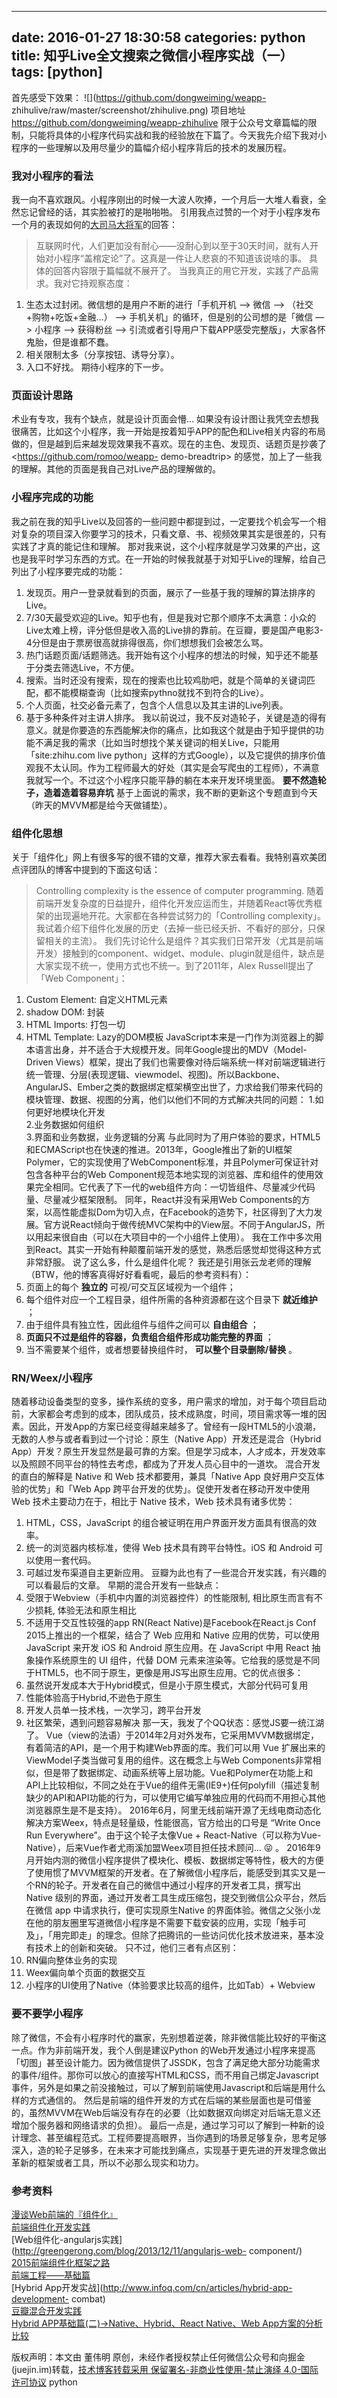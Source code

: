 
---
date: 2016-01-27 18:30:58
categories: python
title: 知乎Live全文搜索之微信小程序实战（一）
tags: [python]
---
首先感受下效果：
![](https://github.com/dongweiming/weapp-
zhihulive/raw/master/screenshot/zhihulive.png)
项目地址 <https://github.com/dongweiming/weapp-zhihulive>
限于公众号文章篇幅的限制，只能将具体的小程序代码实战和我的经验放在下篇了。今天我先介绍下我对小程序的一些理解以及用尽量少的篇幅介绍小程序背后的技术的发展历程。
### 我对小程序的看法
我一向不喜欢跟风。小程序刚出的时候一大波人吹捧，一个月后一大堆人看衰，全然忘记曾经的话，其实脸被打的是啪啪啪。
引用我点过赞的一个对于小程序发布一个月的表现如何的[大司马大将军](https://www.zhihu.com/question/55480298/answer/145823043)的回答：
> 互联网时代，人们更加没有耐心——没耐心到以至于30天时间，就有人开始对小程序“盖棺定论”了。这真是一件让人悲哀的不知道该说啥的事。
具体的回答内容限于篇幅就不展开了。
当我真正的用它开发，实践了产品需求。我对它持观察态度：
  1. 生态太过封闭。微信想的是用户不断的进行「手机开机 —> 微信 —> （社交+购物+吃饭+金融…） —> 手机关机」的循环，但是别的公司想的是「微信 —> 小程序 —> 获得粉丝 —> 引流或者引导用户下载APP感受完整版」，大家各怀鬼胎，但是谁都不蠢。
  2. 相关限制太多（分享按钮、诱导分享）。
  3. 入口不好找。
期待小程序的下一步。
### 页面设计思路
术业有专攻，我有个缺点，就是设计页面会懵…
如果没有设计图让我凭空去想我很痛苦，比如这个小程序，我一开始是按着知乎APP的配色和Live相关内容的布局做的，但是越到后来越发现效果我不喜欢。现在的主色、发现页、话题页是抄袭了<https://github.com/romoo/weapp-
demo-breadtrip> 的感觉，加上了一些我的理解。其他的页面是我自己对Live产品的理解做的。
### 小程序完成的功能
我之前在我的知乎Live以及回答的一些问题中都提到过，一定要找个机会写一个相对复杂的项目深入你要学习的技术，只看文章、书、视频效果其实是很差的，只有实践了才真的能记住和理解。
那对我来说，这个小程序就是学习效果的产出，这也是我平时学习东西的方式。在一开始的时候我就基于对知乎Live的理解，给自己列出了小程序要完成的功能：
  1. 发现页。用户一登录就看到的页面，展示了一些基于我的理解的算法排序的Live。
  2. 7/30天最受欢迎的Live。知乎也有，但是我对它那个顺序不太满意：小众的Live太难上榜，评分低但是收入高的Live排的靠前。在豆瓣，要是国产电影3-4分但是由于票房很高就排得很高，你们想想我们会被怎么骂。
  3. 热门话题页面/话题筛选。我开始有这个小程序的想法的时候，知乎还不能基于分类去筛选Live，不方便。
  4. 搜索。当时还没有搜索，现在的搜索也比较鸡肋吧，就是个简单的关键词匹配，都不能模糊查询（比如搜索pythno就找不到符合的Live）。
  5. 个人页面，社交必备元素了，包含个人信息以及其主讲的Live列表。
  6. 基于多种条件对主讲人排序。
我以前说过，我不反对造轮子，关键是造的得有意义。就是你要造的东西能解决你的痛点，比如我这个就是由于知乎提供的功能不满足我的需求（比如当时想找个某关键词的相关Live，只能用「site:zhihu.com
live
python」这样的方式Google），以及它提供的排序价值观我不太认同。作为工程师最大的好处（其实是会写爬虫的工程师），不满意我就写一个。不过这个小程序只能平静的躺在本来开发环境里面。
**要不然造轮子，造着造着容易弃坑**
基于上面说的需求，我不断的更新这个专题直到今天（昨天的MVVM都是给今天做铺垫）。
### 组件化思想
关于「组件化」网上有很多写的很不错的文章，推荐大家去看看。我特别喜欢美团点评团队的博客中提到的下面这句话：
> Controlling complexity is the essence of computer programming.
随着前端开发复杂度的日益提升，组件化开发应运而生，并随着React等优秀框架的出现遍地开花。大家都在各种尝试努力的「Controlling
complexity」。
我试着介绍下组件化发展的历史（去掉一些已经夭折、不看好的部分，只保留相关的主流）。
我们先讨论什么是组件？其实我们日常开发（尤其是前端开发）接触到的component、widget、module、plugin就是组件，缺点是大家实现不统一，使用方式也不统一。到了2011年，Alex
Russell提出了「Web Component」：
  1. Custom Element: 自定义HTML元素
  2. shadow DOM: 封装
  3. HTML Imports: 打包一切
  4. HTML Template: Lazy的DOM模板
JavaScript本来是一门作为浏览器上的脚本语言出身，并不适合于大规模开发。同年Google提出的MDV（Model-Driven
Views）框架，提出了我们也需要像对待后端系统一样对前端逻辑进行统一管理、分层(表现逻辑、viewmodel、视图)。所以Backbone、AngularJS、Ember之类的数据绑定框架横空出世了，力求给我们带来代码的模块管理、数据、视图的分离，他们以他们不同的方式解决共同的问题：
1.如何更好地模块化开发  
2.业务数据如何组织  
3.界面和业务数据，业务逻辑的分离
与此同时为了用户体验的要求，HTML5和ECMAScript也在快速的推进。2013年，Google推出了新的UI框架Polymer，它的实现使用了WebComponent标准，并且Polymer可保证针对包含各种平台的Web
Component规范本地实现的浏览器、库和组件的使用效果完全相同。它代表了下一代的web组件方向：一切皆组件、尽量减少代码量、尽量减少框架限制。
同年，React并没有采用Web
Components的方案，以高性能虚拟Dom为切入点，在Facebook的造势下，社区得到了大力发展。官方说React倾向于做传统MVC架构中的View层。不同于AngularJS，所以用起来很自由（可以在大项目中的一个小组件上使用）。
我在工作中多次用到React。其实一开始有种颠覆前端开发的感觉，熟悉后感觉却觉得这种方式非常舒服。
说了这么多，什么是组件化呢？
我还是引用张云龙老师的理解（BTW，他的博客真得好好看看呢，最后的参考资料有）：
  1. 页面上的每个 **独立的** 可视/可交互区域视为一个组件；
  2. 每个组件对应一个工程目录，组件所需的各种资源都在这个目录下 **就近维护** ；
  3. 由于组件具有独立性，因此组件与组件之间可以 **自由组合** ；
  4. **页面只不过是组件的容器，负责组合组件形成功能完整的界面** ；
  5. 当不需要某个组件，或者想要替换组件时， **可以整个目录删除/替换** 。
### RN/Weex/小程序
随着移动设备类型的变多，操作系统的变多，用户需求的增加，对于每个项目启动前，大家都会考虑到的成本，团队成员，技术成熟度，时间，项目需求等一堆的因素。因此，开发App的方案已经变得越来越多了。曾经有一段HTML5的小浪潮，无数的人参与或者看到过一个讨论：原生（Native
App）开发还是混合（Hybrid
App）开发？原生开发显然是最可靠的方案。但是学习成本，人才成本，开发效率以及照顾不同平台的特性去考虑，都成为了开发人员心目中的一道坎。
混合开发的直白的解释是 Native 和 Web 技术都要用，兼具「Native App 良好用户交互体验的优势」和「Web App
跨平台开发的优势」。促使开发者在移动开发中使用 Web 技术主要动力在于，相比于 Native 技术，Web 技术具有诸多优势：
  1. HTML，CSS，JavaScript 的组合被证明在用户界面开发方面具有很高的效率。
  2. 统一的浏览器内核标准，使得 Web 技术具有跨平台特性。iOS 和 Android 可以使用一套代码。
  3. 可越过发布渠道自主更新应用。
豆瓣为此也有了一些混合开发实践，有兴趣的可以看最后的文章。
早期的混合开发有一些缺点：
  1. 受限于Webview（手机中内置的浏览器控件）的性能限制, 相比原生而言有不少损耗, 体验无法和原生相比
  2. 不适用于交互性较强的app
RN(React Native)是Facebook在React.js Conf 2015上推出的一个框架，结合了 Web 应用和 Native
应用的优势，可以使用 JavaScript 来开发 iOS 和 Android 原生应用。在 JavaScript 中用 React 抽象操作系统原生的
UI 组件，代替 DOM 元素来渲染等。它给我的感觉是不同于HTML5，也不同于原生，更像是用JS写出原生应用。它的优点很多：
  1. 虽然说开发成本大于Hybrid模式，但是小于原生模式，大部分代码可复用
  2. 性能体验高于Hybrid,不逊色于原生
  3. 开发人员单一技术栈，一次学习，跨平台开发
  4. 社区繁荣，遇到问题容易解决
那一天，我发了个QQ状态：感觉JS要一统江湖了。
Vue（view的法语）于2014年2月对外发布，它采用MVVM数据绑定，有着简洁的API，是一个用于构建Web界面的库。我们可以用 Vue
扩展出来的ViewModel子类当做可复用的组件。这在概念上与Web
Components非常相似，但是带了数据绑定、动画系统等上层功能。Vue和Polymer在功能上和API上比较相似，不同之处在于Vue的组件无需(IE9+)任何polyfill（描述复制缺少的API和API功能的行为，可以使用它编写单独应用的代码而不用担心其他浏览器原生是不是支持）。
2016年6月，阿里无线前端开源了无线电商动态化解决方案Weex，特点是轻量级，性能很高，官方给出的口号是 “Write Once Run
Everywhere”。由于这个轮子太像Vue + React-Native（可以称为Vue-
Native），后来Vue作者尤雨溪加盟Weex项目担任技术顾问… 😝 。
2016年9月开始内测的微信小程序提供了模块化、模板、数据绑定等特性，极大的方便了使用惯了MVVM框架的开发者。在了解微信小程序后，能感受到其实又是一个RN的轮子。开发者在自己的微信中通过小程序的开发者工具，撰写出Native
级别的界面，通过开发者工具生成压缩包，提交到微信公众平台，然后在微信 app 中请求执行，便可实现原生Native
的界面体验。微信之父张小龙在他的朋友圈里写道微信小程序是不需要下载安装的应用，实现「触手可及」，「用完即走」的理念。但除了把腾讯的一些访问优化技术放进来，基本没有技术上的创新和突破。
只不过，他们三者有点区别：
  1. RN偏向整体业务的实现
  2. Weex偏向单个页面的数据交互
  3. 小程序的UI使用了Native（体验要求比较高的组件，比如Tab）+ Webview
### 要不要学小程序
除了微信，不会有小程序时代的赢家，先别想着逆袭，除非微信能比较好的平衡这一点。作为非前端开发，我个人倒是建议Python
的Web开发通过小程序来提高「切图」甚至设计能力。因为微信提供了JSSDK，包含了满足绝大部分功能需求的事件/组件。那你可以放心的直接写HTML和CSS，而不用自己绑定Javascript事件，另外是如果之前没接触过，可以了解到前端使用Javascript和后端是用什么样的方式通信的。
然后是前端的组件开发的方式在后端的某些层面也是可借鉴的，虽然MVVM在Web后端没有存在的必要（比如数据双向绑定对后端无意义还增加个服务器和网络请求的负担）。
最后一点是，通过学习可以了解到一种新的设计理念、甚至编程范式。工程师要提高眼界，当你遇到的场景足够复杂，思考足够深入，造的轮子足够多，在未来才可能找到痛点，实现基于更先进的开发理念做出革新的框架或者工具，所以不必那么现实和功力。
### 参考资料
[漫谈Web前端的『组件化』](http://leeluolee.github.io/fequan-netease)  
[前端组件化开发实践](http://tech.meituan.com/frontend-component-practice.html)  
[Web组件化-angularjs实践](http://greengerong.com/blog/2013/12/11/angularjs-web-
component/)  
[2015前端组件化框架之路](https://github.com/xufei/blog/issues/19)  
[前端工程——基础篇](https://github.com/fouber/blog/blob/master/201508/01.md)  
[Hybrid App开发实战](http://www.infoq.com/cn/articles/hybrid-app-development-
combat)  
[豆瓣混合开发实践](http://lincode.github.io/Hybrid-Rexxar)  
[Hybrid APP基础篇(二)->Native、Hybrid、React Native、Web
App方案的分析比较](http://www.cnblogs.com/dailc/p/5930238.html#hybrid_2_3)

版权声明：本文由 董伟明 原创，未经作者授权禁止任何微信公众号和向掘金(juejin.im)转载，[技术博客转载采用 保留署名-非商业性使用-禁止演绎 4.0-国际许可协议](https://creativecommons.org/licenses/by-nc-nd/4.0/deed.zh)
python
